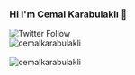 ### Hi I'm Cemal Karabulaklı 👋

<img alt="Twitter Follow" src="https://img.shields.io/twitter/follow/karabulakli">

<div>
  <img align="center" src="https://github-readme-stats.vercel.app/api?username=cemalkarabulakli&show_icons=true&theme=calm" alt="cemalkarabulakli" />
<div/>
<br />
  
<div>
  <img align="center" src="https://github-readme-stats.vercel.app/api/top-langs/?username=cemalkarabulakli&layout=compact&hide=html&theme=calm" alt="cemalkarabulakli" />
<div/>
<br /> 
